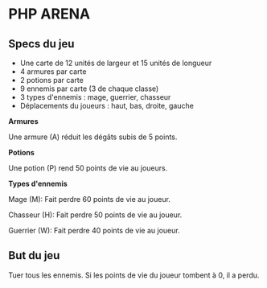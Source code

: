 # PHP ARENA

## Specs du jeu

- Une carte de 12 unités de largeur et 15 unités de longueur
- 4 armures par carte
- 2 potions par carte
- 9 ennemis par carte (3 de chaque classe)
- 3 types d'ennemis : mage, guerrier, chasseur
- Déplacements du joueurs : haut, bas, droite, gauche

**Armures**

Une armure (A) réduit les dégâts subis de 5 points.

**Potions**

Une potion (P) rend 50 points de vie au joueurs.

**Types d'ennemis**

Mage (M): Fait perdre 60 points de vie au joueur.

Chasseur (H): Fait perdre 50 points de vie au joueur.

Guerrier (W): Fait perdre 40 points de vie au joueur.

## But du jeu

Tuer tous les ennemis. Si les points de vie du joueur tombent à 0, il a perdu.
